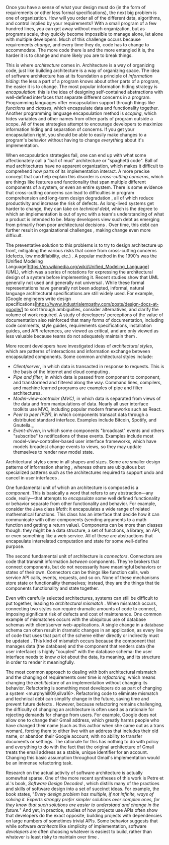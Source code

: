 Once you have a sense of what your design must do (in the form of requirements or other less formal specifications), the next big problem is one of organization. How will you order all of the different data, algorithms, and control implied by your requirements? With a small program of a few hundred lines, you can get away without much organization, but as programs scale, they quickly become impossible to manage alone, let alone with multiple developers. Much of this challenge occurs because requirements _change_, and every time they do, code has to change to accommodate. The more code there is and the more entangled it is, the harder it is to change and more likely you are to break things.
		
This is where *architecture* comes in. Architecture is a way of organizing code, just like building architecture is a way of organizing space. The idea of software architecture has at its foundation a principle of *information hiding*: the less a part of a program knows about other parts of a program, the easier it is to change. The most popular information hiding strategy is *encapsulation*: this is the idea of designing self-contained abstractions with well-defined interfaces that separate different concerns in a program. Programming languages offer encapsulation support through things like *functions* and *classes*, which encapsulate data and functionality together. Another programming language encapsulation method is *scoping*, which hides variables and other names from other parts of program outside a scope. All of these strategies attempt to encourage developers to maximize information hiding and separation of concerns. If you get your encapsulation right, you should be able to easily make changes to a program's behavior without having to change _everything_ about it's implementation.
		
When encapsulation strategies fail, one can end up with what some affectionately call a "ball of mud" architecture or "spaghetti code". Ball of mud architectures have no apparent organization, which makes it difficult to comprehend how parts of its implementation interact. A more precise concept that can help explain this disorder is *cross-cutting concerns*, which are things like features and functionality that span multiple different components of a system, or even an entire system. There is some evidence that cross-cutting concerns can lead to difficulties in program comprehension and long-term design degradation <walker12>, all of which reduce productivity and increase the risk of defects. As long-lived systems get harder to change, they can take on _technical debt_, which is the degree to which an implementation is out of sync with a team's understanding of what a product is intended to be. Many developers view such debt as emerging from primarily from poor architectural decisions <ernst15>. Over time, this debt can further result in organizational challenges <khadka14>, making change even more difficult.
		
The preventative solution to this problems is to try to design architecture up front, mitigating the various risks that come from cross-cutting concerns (defects, low modifiability, etc.) <fairbanks10>. A popular method in the 1990's was the [Unified Modeling Language|https://en.wikipedia.org/wiki/Unified_Modeling_Language] (UML), which was a series of notations for expressing the architectural design of a system before implementing it. Recent studies show that UML generally not used and generally not universal <petre13>. While these formal representations have generally not been adopted, informal, natural language architectural specifications are still widely used. For example, [Google engineers write design specifications|https://www.industrialempathy.com/posts/design-docs-at-google/] to sort through ambiguities, consider alternatives, and clarify the volume of work required. A study of developers' perceptions of the value of documentation also reinforced that many forms of documentation, including code comments, style guides, requirements specifications, installation guides, and API references, are viewed as critical, and are only viewed as less valuable because teams do not adequately maintain them <aghajani20>.
		
More recent developers have investigated ideas of *architectural styles*, which are patterns of interactions and information exchange between encapsulated components. Some common architectural styles include:
		
* *Client/server*, in which data is transacted in response to requests. This is the basis of the Internet and cloud computing <cito15>.
* *Pipe and filter*, in which data is passed from component to component, and transformed and filtered along the way. Command lines, compilers, and machine learned programs are examples of pipe and filter architectures.
* *Model-view-controller (MVC)*, in which data is separated from views of the data and from manipulations of data. Nearly all user interface toolkits use MVC, including popular modern frameworks such as React.
* *Peer to peer (P2P)*, in which components transact data through a distributed standard interface. Examples include Bitcoin, Spotify, and Gnutella._
* *Event-driven*, in which some components "broadcast" events and others "subscribe" to notifications of these events. Examples include most model-view-controller-based user interface frameworks, which have models broadest change events to views, so they may update themselves to render new model state.
		
Architectural styles come in all shapes and sizes. Some are smaller design patterns of information sharing <beck96>, whereas others are ubiquitous but specialized patterns such as the architectures required to support undo and cancel in user interfaces <bass03>.
		
One fundamental unit of which an architecture is composed is a *component*. This is basically a word that refers to any abstraction&mdash;any code, really&mdash;that attempts to _encapsulate_ some well defined functionality or behavior separate from other functionality and behavior. For example, consider the Java class _Math_: it encapsulates a wide range of related mathematical functions. This class has an interface that decide how it can communicate with other components (sending arguments to a math function and getting a return value). Components can be more than classes though: they might be a data structure, a set of functions, a library, an API, or even something like a web service. All of these are abstractions that encapsulate interrelated computation and state for some well-define purpose. 
			
The second fundamental unit of architecture is *connectors*. Connectors are code that transmit information _between_ components. They're brokers that connect components, but do not necessarily have meaningful behaviors or states of their own. Connectors can be things like function calls, web service API calls, events, requests, and so on. None of these mechanisms store state or functionality themselves; instead, they are the things that tie components functionality and state together.
		
Even with carefully selected architectures, systems can still be difficult to put together, leading to *architectural mismatch* <garlan95>. When mismatch occurs, connecting two styles can require dramatic amounts of code to connect, imposing significant risk of defects and cost of maintenance. One common example of mismatches occurs with the ubiquitous use of database schemas with client/server web-applications. A single change in a database schema can often result in dramatic changes in an application, as every line of code that uses that part of the scheme either directly or indirectly must be updated <qiu13>. This kind of mismatch occurs because the component that manages data (the database) and the component that renders data (the user interface) is highly "coupled" with the database schema: the user interface needs to know _a lot_ about the data, its meaning, and its structure in order to render it meaningfully.

The most common approach to dealing with both architectural mismatch and the changing of requirements over time is *refactoring*, which means changing the _architecture_ of an implementation without changing its behavior. Refactoring is something most developers do as part of changing a system <murphyhill09,silva16>. Refactoring code to eliminate mismatch and technical debt can simplify change in the future, saving time <ng06> and prevent future defects <kim12>. However, because refactoring remains challenging, the difficulty of changing an architecture is often used as a rationale for rejecting demands for change from users. For example, Google does not allow one to change their Gmail address, which greatly harms people who have changed their name (such as this author when she came out as a trans woman), forcing them to either live with an address that includes their old name, or abandon their Google account, with no ability to transfer documents or settings. The rationale for this has nothing to do with policy and everything to do with the fact that the original architecture of Gmail treats the email address as a stable, unique identifier for an account. Changing this basic assumption throughout Gmail's implementation would be an immense refactoring task.
		
Research on the actual activity of software architecture is actually somewhat sparse. One of the more recent syntheses of this work is Petre et al.'s book, _Software Design Decoded_ <petre16>, which distills many of the practices and skills of software design into a set of succinct ideas. For example, the book states, "_Every design problem has multiple, if not infinite, ways of solving it. Experts strongly prefer simpler solutions over complex ones, for they know that such solutions are easier to understand and change in the future._" And yet, in practice, studies of how projects use APIs often show that developers do the exact opposite, building projects with dependencies on large numbers of sometimes trivial APIs. Some behavior suggests that while software _architects_ like simplicity of implementation, software _developers_ are often choosing whatever is easiest to build, rather than whatever is least risky to maintain over time <abdalkareem17>.